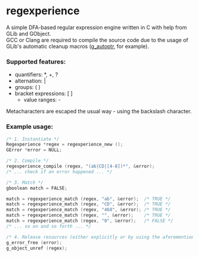 # regexperience
A simple DFA-based regular expression engine written in C with help from GLib and GObject.  
GCC or Clang are required to compile the source code due to the usage of GLib's automatic cleanup macros ([g_autoptr](https://developer.gnome.org/glib/stable/glib-Miscellaneous-Macros.html#g-autoptr), for example).

### Supported features:

* quantifiers: *, +, ?
* alternation: |
* groups: ( )
* bracket expressions: [ ]
    * value ranges: -

Metacharacters are escaped the usual way - using the backslash character.

### Example usage:

```c
/* 1. Instantiate */
Regexperience *regex = regexperience_new ();
GError *error = NULL;

/* 2. Compile */
regexperience_compile (regex, "(ab|CD|[4-8])*", &error);
/* ... check if an error happened ... */

/* 3. Match */
gboolean match = FALSE;

match = regexperience_match (regex, "ab", &error);  /* TRUE */
match = regexperience_match (regex, "CD", &error);  /* TRUE */
match = regexperience_match (regex, "468", &error); /* TRUE */
match = regexperience_match (regex, "", &error);    /* TRUE */
match = regexperience_match (regex, "0", &error);   /* FALSE */
/* ... so on and so forth ... */

/* 4. Release resources (either explicitly or by using the aforementioned automatic cleanup macros) */
g_error_free (error);
g_object_unref (regex);
```
